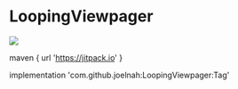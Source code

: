 # LoopingViewpager

[![](https://jitpack.io/v/joelnah/LoopingViewpager.svg)](https://jitpack.io/#joelnah/LoopingViewpager)

maven { url 'https://jitpack.io' }

implementation 'com.github.joelnah:LoopingViewpager:Tag'
